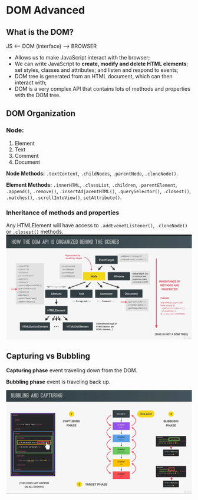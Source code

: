 # DOM Advanced

## What is the DOM?

JS <-- DOM (interface) --> BROWSER

- Allows us to make JavaScript interact with the browser;
- We can write JavaScript to **create, modify and delete HTML elements**; set styles, classes and attributes; and listen
  and
  respond to events;
- DOM tree is generated from an HTML document, which can then interact with;
- DOM is a very complex API that contains lots of methods and properties with the DOM tree.

## DOM Organization

### Node:

1. Element
2. Text
3. Comment
4. Document

**Node Methods:** `.textContent`, `.childNodes`, `.parentNode`, `.cloneNode()`.

**Element Methods:** `.innerHTML`, `.classList`, `.children`, `.parentElement`, `.append()`, `.remove()`,
`.insertAdjacentHTML()`, `.querySelector()`, `.closest()`, `.matches()`, `.scrollIntoView()`, `setAttribute()`.

### Inheritance of methods and properties

Any HTMLElement will have access to `.addEvenetListener()`, `.cloneNode()` or `.closest()` methods.
![js-dom-screen-01.png](js-dom-screen-01.png)

## Capturing vs Bubbling

**Capturing phase** event traveling down from the DOM.

**Bubbling phase** event is traveling back up.

![bubbling-screen.png](bubbling-screen.png)

